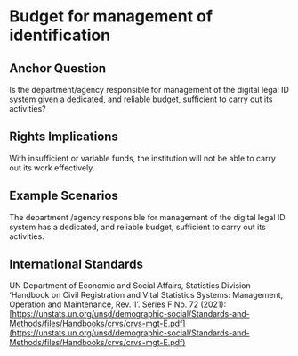 # Budget for management of identification

## Anchor Question

Is the department/agency responsible for management of the digital legal ID system given a dedicated, and reliable budget, sufficient to carry out its activities?

## Rights Implications

With insufficient or variable funds, the institution will not be able to carry out its work effectively.

## Example Scenarios

The department /agency responsible for management of the digital legal ID system has a dedicated, and reliable budget, sufficient to carry out its activities.

## International Standards

UN Department of Economic and Social Affairs, Statistics Division ‘Handbook on Civil Registration and Vital Statistics Systems: Management, Operation and Maintenance, Rev. 1’. Series F No. 72 (2021): [https://unstats.un.org/unsd/demographic-social/Standards-and-Methods/files/Handbooks/crvs/crvs-mgt-E.pdf](https://unstats.un.org/unsd/demographic-social/Standards-and-Methods/files/Handbooks/crvs/crvs-mgt-E.pdf)

